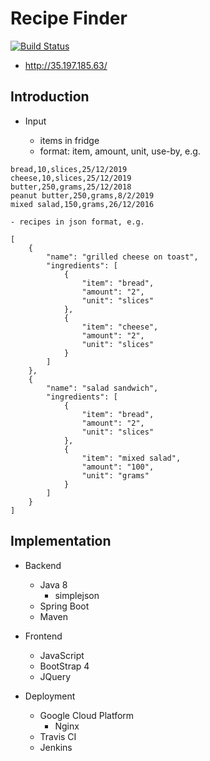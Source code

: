 # Recipe Finder
[![Build Status](https://travis-ci.com/ZintrulCre/Recipe-Finder.svg?branch=master)](https://travis-ci.com/ZintrulCre/Recipe-Finder)

- http://35.197.185.63/

## Introduction

- Input

    - items in fridge
    - format: item, amount, unit, use-by, e.g.

```
bread,10,slices,25/12/2019
cheese,10,slices,25/12/2019
butter,250,grams,25/12/2018
peanut butter,250,grams,8/2/2019
mixed salad,150,grams,26/12/2016
```

    - recipes in json format, e.g.

```
[
    {
        "name": "grilled cheese on toast",
        "ingredients": [
            {
                "item": "bread",
                "amount": "2",
                "unit": "slices"
            },
            {
                "item": "cheese",
                "amount": "2",
                "unit": "slices"
            }
        ]
    },
    {
        "name": "salad sandwich",
        "ingredients": [
            {
                "item": "bread",
                "amount": "2",
                "unit": "slices"
            },
            {
                "item": "mixed salad",
                "amount": "100",
                "unit": "grams"
            }
        ]
    }
]
```

## Implementation

- Backend
    - Java 8
        - simplejson
    - Spring Boot
    - Maven

- Frontend
    - JavaScript
    - BootStrap 4
    - JQuery

- Deployment
    - Google Cloud Platform
        - Nginx
    - Travis CI
    - Jenkins